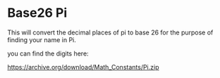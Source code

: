 # Base26 Pi

This will convert the decimal places of pi to base 26 for the purpose of
finding your name in Pi.

you can find the digits here:

https://archive.org/download/Math_Constants/Pi.zip


